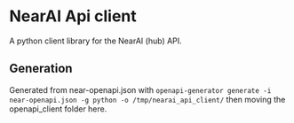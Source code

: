 # NearAI Api client

A python client library for the NearAI (hub) API.

## Generation
Generated from near-openapi.json with
`openapi-generator generate -i near-openapi.json -g python -o /tmp/nearai_api_client/`
then moving the openapi_client folder here.